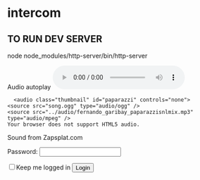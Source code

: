 # intercom

## TO RUN DEV SERVER
node node_modules/http-server/bin/http-server

Audio autoplay
<audio controls autoplay>
          <source src="music.mp3" type="audio/mpeg">
        <
      
        


      <audio class="thumbnail" id="paparazzi" controls="none">
    <source src="song.ogg" type="audio/ogg" />
    <source src="../audio/fernando_garibay_paparazzisnlmix.mp3" type="audio/mpeg" />
    Your browser does not support HTML5 audio.

Sound from Zapsplat.com


 <label for="password">Password:</label>
        <input type="password" id="password" name="password">
        <div id="lower">
        <input type="checkbox"><label for="checkbox">Keep me logged in</label>
        <input type="submit" value="Login">
        </div><!--/ lower-->
        </form>
        </div>
